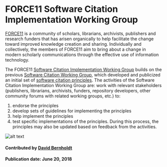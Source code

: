 # FORCE11 Software Citation Implementation Working Group

[FORCE11](https://www.force11.org/) is a community of scholars, librarians, archivists, publishers and research funders that has arisen organically to help facilitate the change toward improved knowledge creation and sharing. Individually and collectively, the members of FORCE11 aim to bring about a change in modern scholarly communications through the effective use of information technology.

The FORCE11 [Software Citation Implementation Working Group](https://www.force11.org/group/software-citation-implementation-working-group) builds on the previous [Software Citation Working Group](https://www.force11.org/group/software-citation-working-group), which developed and publicized an initial set of [software citation principles](https://doi.org/10.7717/peerj-cs.86). The activities of the Software Citation Implementation Working Group are: work with relevant stakeholders (publishers, librarians, archivists, funders, repository developers, other community forums with related working groups, etc.) to:
1. endorse the principles
2. develop sets of guidelines for implementing the principles
3. help implement the principles
4. test specific implementations of the principles.  During this process, the principles may also be updated based on feedback from the activities.

![alt text](https://www.force11.org/sites/default/files/force11-website-logo.png "FORCE11 Logo")

#### Contributed by [David Bernholdt](http://github.com/bernhold)

#### Publication date: June 20, 2018

<!---
Publish: yes
Categories: Collaboration
Topics: Software publishing and citation
Tags: organization
Level: 2
Prerequisites: defaults
Aggregate: none
--->
